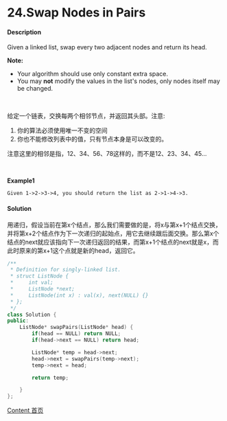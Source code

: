 # 24.Swap Nodes in Pairs

#### Description

Given a linked list, swap every two adjacent nodes and return its head.

**Note:**

- Your algorithm should use only constant extra space.
- You may **not** modify the values in the list's nodes, only nodes itself may be changed.

<br>

给定一个链表，交换每两个相邻节点，并返回其头部。注意:

1. 你的算法必须使用唯一不变的空间
2. 你也不能修改列表中的值，只有节点本身是可以改变的。

注意这里的相邻是指，12、34、56、78这样的，而不是12、23、34、45...

<br>

**Example1**


```
Given 1->2->3->4, you should return the list as 2->1->4->3.
```



#### Solution

用递归，假设当前在第x个结点，那么我们需要做的是，将x与第x+1个结点交换，并将第x+2个结点作为下一次递归的起始点，用它去继续跟后面交换。那么第x个结点的next就应该指向下一次递归返回的结果，而第x+1个结点的next就是x，而此时原来的第x+1这个点就是新的head，返回它。

```c++
/**
 * Definition for singly-linked list.
 * struct ListNode {
 *     int val;
 *     ListNode *next;
 *     ListNode(int x) : val(x), next(NULL) {}
 * };
 */
class Solution {
public:
    ListNode* swapPairs(ListNode* head) {
        if(head == NULL) return NULL;
        if(head->next == NULL) return head;

        ListNode* temp = head->next;
        head->next = swapPairs(temp->next);
        temp->next = head;

        return temp;

    }
};
```



[Content   首页](../README.md)

